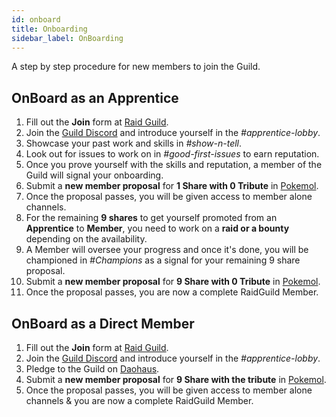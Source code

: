```yaml
---
id: onboard
title: Onboarding
sidebar_label: OnBoarding
---
```


A step by step procedure for new members to join the Guild.

## OnBoard as an Apprentice

1. Fill out the **Join** form at [Raid Guild](https://raidguild.org).
2. Join the [Guild Discord](https://discord.gg/PvWe9JD) and introduce yourself in the _#apprentice-lobby_.
3. Showcase your past work and skills in _#show-n-tell_.
4. Look out for issues to work on in _#good-first-issues_ to earn reputation.
5. Once you prove yourself with the skills and reputation, a member of the Guild will signal your onboarding.
6. Submit a **new member proposal** for **1 Share with 0 Tribute** in [Pokemol](https://pokemol.com/dao/0xbeb3e32355a933501c247e2dbde6e6ca2489bf3d).
7. Once the proposal passes, you will be given access to member alone channels.
8. For the remaining **9 shares** to get yourself promoted from an **Apprentice** to **Member**, you need to work on a **raid or a bounty** depending on the availability.
9. A Member will oversee your progress and once it's done, you will be championed in _#Champions_ as a signal for your remaining 9 share proposal.
10. Submit a **new member proposal** for **9 Share with 0 Tribute** in [Pokemol](https://pokemol.com/dao/0xbeb3e32355a933501c247e2dbde6e6ca2489bf3d).
11. Once the proposal passes, you are now a complete RaidGuild Member.

## OnBoard as a Direct Member
1. Fill out the **Join** form at [Raid Guild](https://raidguild.org).
2. Join the [Guild Discord](https://discord.gg/PvWe9JD) and introduce yourself in the _#apprentice-lobby_.
3. Pledge to the Guild on [Daohaus](https://daohaus.club/dao/v2/0xbeb3e32355a933501c247e2dbde6e6ca2489bf3d).
4. Submit a **new member proposal** for **9 Share with the tribute** in [Pokemol](https://pokemol.com/dao/0xbeb3e32355a933501c247e2dbde6e6ca2489bf3d).
5.  Once the proposal passes, you will be given access to member alone channels & you are now a complete RaidGuild Member.